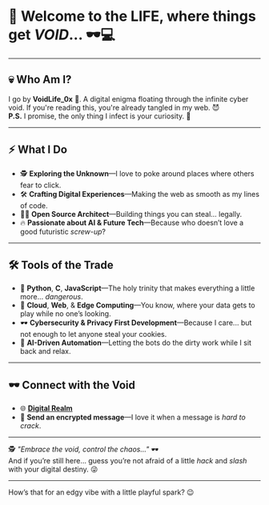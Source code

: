 # 👾 **Welcome to the LIFE, where things get *VOID*...** 🕶️💻

---

## 💀 **Who Am I?**  
I go by **VoidLife_0x** 👀. A digital enigma floating through the infinite cyber void. If you're reading this, you're already tangled in my web. 😈  
**P.S.** I promise, the only thing I infect is your curiosity. 🖤

---

## ⚡ **What I Do**  
- 🕵️ **Exploring the Unknown**—I love to poke around places where others fear to click.  
- 🛠️ **Crafting Digital Experiences**—Making the web as smooth as my lines of code.  
- 👨‍💻 **Open Source Architect**—Building things you can steal... legally.  
- 🔥 **Passionate about AI & Future Tech**—Because who doesn’t love a good futuristic *screw-up*?

---

## 🛠️ **Tools of the Trade**  
- 🐍 **Python**, **C**, **JavaScript**—The holy trinity that makes everything a little more... *dangerous*.  
- 🚀 **Cloud**, **Web**, & **Edge Computing**—You know, where your data gets to play while no one’s looking.  
- 🕶️ **Cybersecurity & Privacy First Development**—Because I care... but not enough to let anyone steal your cookies.  
- 🧠 **AI-Driven Automation**—Letting the bots do the dirty work while I sit back and relax.

---

## 🕶️ **Connect with the Void**  
- 🌐 [**Digital Realm**](#)  
- 📧 **Send an encrypted message**—I love it when a message is *hard to crack*.

---

🕵️ _"Embrace the void, control the chaos..."_ 🕶️  
And if you’re still here... guess you’re not afraid of a little *hack* and *slash* with your digital destiny. 😜

---

How’s that for an edgy vibe with a little playful spark? 😉
